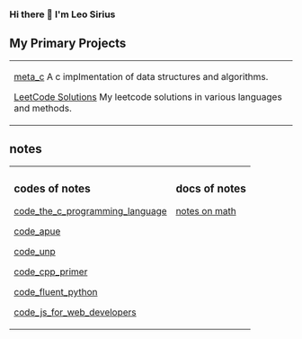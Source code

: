 ### Hi there 👋 I'm Leo Sirius

## My Primary Projects

<table>

<tr><td valign="top">

[meta_c](https://github.com/LeoSirius/meta_c) A c implmentation of data structures and algorithms.

[LeetCode Solutions](https://github.com/liuyubobobo/Play-with-Algorithm-Visualization) My leetcode solutions in various languages and methods.

</td></tr>

</table>

## notes

<table>
<tr>
<td valign="top">

### codes of notes

[code_the_c_programming_language](https://github.com/LeoSirius/code_the_c_programming_language)

[code_apue](https://github.com/LeoSirius/code_apue)

[code_unp](https://github.com/LeoSirius/code_unp)

[code_cpp_primer](https://github.com/LeoSirius/code_cpp_primer)

[code_fluent_python](https://github.com/LeoSirius/code_fluent_python)

[code_js_for_web_developers](https://github.com/LeoSirius/code_js_for_web_developers)

</td>

<td valign="top">

### docs of notes

[notes on math](https://github.com/LeoSirius/notes_on_mathematics)

</td>


</tr>
</table>

